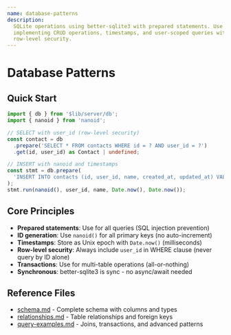 ```yaml
---
name: database-patterns
description:
  SQLite operations using better-sqlite3 with prepared statements. Use when
  implementing CRUD operations, timestamps, and user-scoped queries with
  row-level security.
---
```


# Database Patterns

## Quick Start

```typescript
import { db } from '$lib/server/db';
import { nanoid } from 'nanoid';

// SELECT with user_id (row-level security)
const contact = db
  .prepare('SELECT * FROM contacts WHERE id = ? AND user_id = ?')
  .get(id, user_id) as Contact | undefined;

// INSERT with nanoid and timestamps
const stmt = db.prepare(
  'INSERT INTO contacts (id, user_id, name, created_at, updated_at) VALUES (?, ?, ?, ?, ?)'
);
stmt.run(nanoid(), user_id, name, Date.now(), Date.now());
```

## Core Principles

- **Prepared statements**: Use for all queries (SQL injection prevention)
- **ID generation**: Use `nanoid()` for all primary keys (no auto-increment)
- **Timestamps**: Store as Unix epoch with `Date.now()` (milliseconds)
- **Row-level security**: Always include `user_id` in WHERE clause (never query by ID alone)
- **Transactions**: Use for multi-table operations (all-or-nothing)
- **Synchronous**: better-sqlite3 is sync - no async/await needed

## Reference Files

- [schema.md](references/schema.md) - Complete schema with columns and types
- [relationships.md](references/relationships.md) - Table relationships and foreign keys
- [query-examples.md](references/query-examples.md) - Joins, transactions, and advanced patterns
